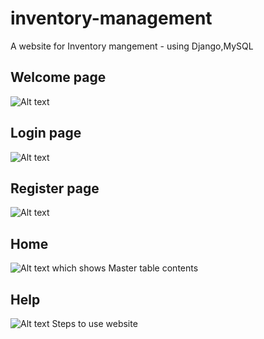 # inventory-management
A website for Inventory mangement - using Django,MySQL

## Welcome page
![Alt text](/inventory-management/screenshots/index.png?raw=true "Optional Title")

## Login page
![Alt text](/inventory-management/screenshots/login.png?raw=true "Optional Title")

## Register page
![Alt text](/relative/path/to/img.jpg?raw=true "Optional Title")

## Home
![Alt text](/relative/path/to/img.jpg?raw=true "Optional Title")
which shows Master table contents

## Help
![Alt text](/relative/path/to/img.jpg?raw=true "Optional Title")
Steps to use website
